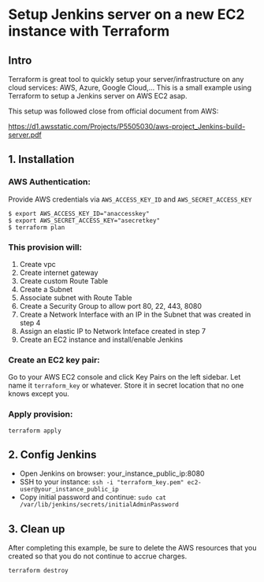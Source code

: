 # Setup Jenkins server on a new EC2 instance with Terraform

## Intro
Terraform is great tool to quickly setup your server/infrastructure on any cloud services: AWS, Azure, Google Cloud,... This is a small example using Terraform to setup a Jenkins server on AWS EC2 asap.

This setup was followed close from official document from AWS:

https://d1.awsstatic.com/Projects/P5505030/aws-project_Jenkins-build-server.pdf

## 1. Installation

### AWS Authentication:
Provide AWS credentials via `AWS_ACCESS_KEY_ID` and `AWS_SECRET_ACCESS_KEY`
```
$ export AWS_ACCESS_KEY_ID="anaccesskey"
$ export AWS_SECRET_ACCESS_KEY="asecretkey"
$ terraform plan
```

### This provision will:

1. Create vpc
2. Create internet gateway
3. Create custom Route Table
4. Create a Subnet
5. Associate subnet with Route Table
6. Create a Security Group to allow port 80, 22, 443, 8080
7. Create a Network Interface with an IP in the Subnet that was created in step 4
8. Assign an elastic IP to Network Inteface created in step 7
9. Create an EC2 instance and install/enable Jenkins

### Create an EC2 key pair: 
Go to your AWS EC2 console and click Key Pairs on the left sidebar. Let name it `terraform_key` or whatever.
Store it in secret location that no one knows except you.

### Apply provision:

```
terraform apply
```

## 2. Config Jenkins
- Open Jenkins on browser: your_instance_public_ip:8080
- SSH to your instance: `ssh -i "terraform_key.pem" ec2-user@your_instance_public_ip`
- Copy initial password and continue: `sudo cat /var/lib/jenkins/secrets/initialAdminPassword`

## 3. Clean up
After completing this example, be sure to delete the AWS resources that you created so that you do not continue to accrue charges.
```
terraform destroy
```
